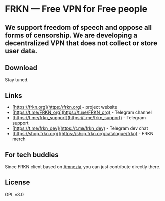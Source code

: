 # FRKN — Free VPN for Free people

## We support freedom of speech and oppose all forms of censorship. We are developing a decentralized VPN that does not collect or store user data.

## Download

Stay tuned.

## Links

- [https://frkn.org](https://frkn.org) - project website
- [https://t.me/FRKN_org](https://t.me/FRKN_org) - Telegram channel
- [https://t.me/frkn_support](https://t.me/frkn_support) - Telegram support
- [https://t.me/frkn_dev](https://t.me/frkn_dev) - Telegram dev chat
- [https://shop.frkn.org/](https://shop.frkn.org/catalogue/frkn) - FRKN merch

## For tech buddies
Since FRKN client based on [Amnezia](https://github.com/amnezia-vpn/amnezia-client), you can just contribute directly there.

## License

GPL v3.0
